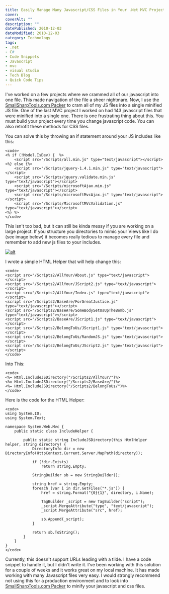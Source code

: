 ```yaml
---
title: Easily Manage Many Javascript/CSS Files in Your .Net MVC Project
cover: 
coverAlt: ""
description: ""
datePublished: 2010-12-03  
dateModified: 2010-12-03 
category: Technology
tags:
- .net
- C#
- Code Snippets
- Javascript
- mvc
- visual studio
- Tech Blog
- Quick Code Tips
---
```


I've worked on a few projects where we crammed all of our javascript into one file. This made navigation of the file a sheer nightmare.  Now, I use the [SmallSharpTools.com Packer](http://smallsharptools.com/Projects/Packer/) to cram all of my JS files into a single minified JS file. One of the last MVC project I worked on had 143 javascript files that were minified into a single one.  There is one frustrating thing about this. You must build your project every time you change javascript code. You can also retrofit these methods for CSS files.
<!-- more -->
You can solve this by throwing an if statement around your JS includes like this:


    
    
    <code>
    <% if (!Model.IsDev) {  %>
    	<script src="/Scripts/all.min.js" type="text/javascript"></script>
    <%} else {%>
    	<script src="/Scripts/jquery-1.4.1.min.js" type="text/javascript"></script>
    	<script src="/Scripts/jquery.validate.min.js" type="text/javascript"></script>
    	<script src="/Scripts/microsoftAjax.min.js" type="text/javascript"></script>
    	<script src="/Scripts/microsoftMvcAjax.js" type="text/javascript"></script>
    	<script src="/Scripts/MicrosoftMVcValidation.js" type="text/javascript"></script>
    <%} %>
    </code>
    



This isn't too bad, but it can still be kinda messy if you are working on a large project.  If you structure you directories to mimic your Views like I do (see image below) it becomes really tedious to manage every file and remember to add new js files to your includes.  

[![alt](http://blog.worthyd.com/wp-content/uploads/2010/12/MessyScripts2.png)](http://blog.worthyd.com/wp-content/uploads/2010/12/MessyScripts2.png)

I wrote a simple HTML Helper that will help change this:

    
    
    <code>
    <script src="/Scripts2/AllYour/About.js" type="text/javascript"></script>
    <script src="/Scripts2/AllYour/JScript2.js" type="text/javascript"></script>
    <script src="/Scripts2/AllYour/Index.js" type="text/javascript"></script>
    <script src="/Scripts2/BaseAre/ForGreatJustice.js" type="text/javascript"></script>
    <script src="/Scripts2/BaseAre/SomeBodySetUsUpTheBomb.js" type="text/javascript"></script>
    <script src="/Scripts2/BaseAre/JScript1.js" type="text/javascript"></script>
    <script src="/Scripts2/BelongToUs/JScript1.js" type="text/javascript"></script>
    <script src="/Scripts2/BelongToUs/RandomJS.js" type="text/javascript"></script>
    <script src="/Scripts2/BelongToUs/JScript2.js" type="text/javascript"></script>
    </code>
    



Into This:

    
    
    <code>
    <%= Html.IncludeJSDirectory("/Scripts2/AllYour/")%>
    <%= Html.IncludeJSDirectory("/Scripts2/BaseAre/")%>
    <%= Html.IncludeJSDirectory("/Scripts2/BelongToUs/")%>
    </code>
    



Here is the code for the HTML Helper:

    
    
    <code>
    using System.IO;
    using System.Text;
    
    namespace System.Web.Mvc {
    	public static class IncludeHelper {
    
    		public static string IncludeJSDirectory(this HtmlHelper helper, string directory) {
    			DirectoryInfo dir = new DirectoryInfo(HttpContext.Current.Server.MapPath(directory));
    
    			if (!dir.Exists) 
    				return string.Empty;
    
    			StringBuilder sb = new StringBuilder();
    
    			string href = string.Empty;
    			foreach (var i in dir.GetFiles("*.js")) {
    				href = string.Format("{0}{1}", directory, i.Name);
    
    				TagBuilder _script = new TagBuilder("script");
    				_script.MergeAttribute("type", "text/javascript");
    				_script.MergeAttribute("src", href);
    
    				sb.Append(_script);
    			}
    
    			return sb.ToString();
    		}
    	}
    }
    </code>
    



Currently, this doesn't support URLs leading with a tilde. I have a code snippet to handle it, but I didn't write it.  I've been working with this solution for a couple of weeks and it works great on my local machine. It has made working with many Javascript files very easy.  I would strongly recommend not using this for a production environment and to look into [SmallSharpTools.com Packer](http://smallsharptools.com/Projects/Packer/) to minify your javascript and css files.
